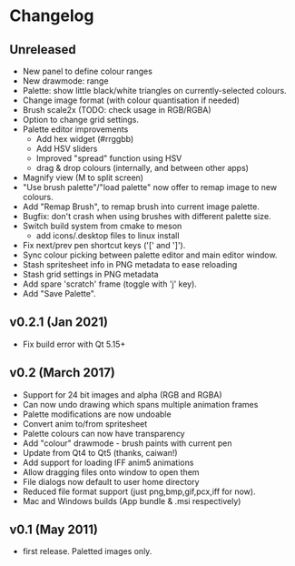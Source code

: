 # Changelog

## Unreleased

- New panel to define colour ranges
- New drawmode: range
- Palette: show little black/white triangles on currently-selected colours.
- Change image format (with colour quantisation if needed)
- Brush scale2x (TODO: check usage in RGB/RGBA)
- Option to change grid settings.
- Palette editor improvements
    - Add hex widget (#rrggbb)
    - Add HSV sliders
    - Improved "spread" function using HSV
    - drag & drop colours (internally, and between other apps)
- Magnify view (M to split screen)
- "Use brush palette"/"load palette" now offer to remap image to new colours.
- Add "Remap Brush", to remap brush into current image palette.
- Bugfix: don't crash when using brushes with different palette size.
- Switch build system from cmake to meson
    - add icons/.desktop files to linux install
- Fix next/prev pen shortcut keys ('[' and ']').
- Sync colour picking between palette editor and main editor window.
- Stash spritesheet info in PNG metadata to ease reloading
- Stash grid settings in PNG metadata
- Add spare 'scratch' frame (toggle with 'j' key).
- Add "Save Palette".

## v0.2.1 (Jan 2021)

- Fix build error with Qt 5.15+

## v0.2 (March 2017)

- Support for 24 bit images and alpha (RGB and RGBA)
- Can now undo drawing which spans multiple animation frames
- Palette modifications are now undoable
- Convert anim to/from spritesheet
- Palette colours can now have transparency
- Add "colour" drawmode - brush paints with current pen
- Update from Qt4 to Qt5 (thanks, caiwan!)
- Add support for loading IFF anim5 animations
- Allow dragging files onto window to open them
- File dialogs now default to user home directory
- Reduced file format support (just png,bmp,gif,pcx,iff for now).
- Mac and Windows builds (App bundle & .msi respectively)


## v0.1 (May 2011)

- first release. Paletted images only.

